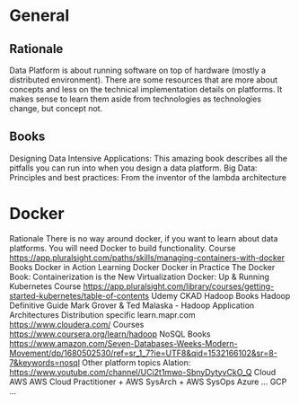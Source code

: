 # General
## Rationale
Data Platform is about running software on top of hardware (mostly a distributed environment).
There are some resources that are more about concepts and less on the technical implementation details on platforms. It makes sense to learn them aside from technologies as technologies change, but concept not.
## Books
Designing Data Intensive Applications: This amazing book describes all the pitfalls you can run into when you design a data platform.
Big Data: Principles and best practices: From the inventor of the lambda architecture
# Docker
Rationale
There is no way around docker, if you want to learn about data platforms. You will need Docker to build functionality.
Course
https://app.pluralsight.com/paths/skills/managing-containers-with-docker
Books
Docker in Action
Learning Docker
Docker in Practice
The Docker Book: Containerization is the New Virtualization
Docker: Up & Running
Kubernetes
Course
https://app.pluralsight.com/library/courses/getting-started-kubernetes/table-of-contents
Udemy CKAD
Hadoop
Books
Hadoop Definitive Guide
Mark Grover & Ted Malaska - Hadoop Application Architectures
Distribution specific
learn.mapr.com
https://www.cloudera.com/
Courses
https://www.coursera.org/learn/hadoop
NoSQL
Books
https://www.amazon.com/Seven-Databases-Weeks-Modern-Movement/dp/1680502530/ref=sr_1_7?ie=UTF8&qid=1532166102&sr=8-7&keywords=nosql
Other platform topics
Alation: https://www.youtube.com/channel/UCi2t1mwo-SbnyDytyvCkO_Q
Cloud
AWS
AWS Cloud Practitioner + AWS SysArch + AWS SysOps
Azure
...
GCP
...

